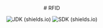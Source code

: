 <div align='center'>
# RFID

![JDK (shields.io)](https://img.shields.io/badge/JDK-1.8-blue?logo=java&style=for-the-badge)
![SDK (shields.io)](https://img.shields.io/badge/OctaneSDK-3.0.0-red?style=for-the-badge)

</div>